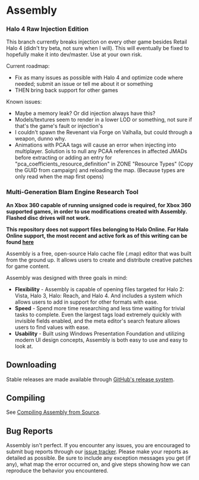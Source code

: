 # Assembly

### Halo 4 Raw Injection Edition ###

This branch currently breaks injection on every other game besides Retail Halo 4 (didn't try beta, not sure when I will). This will eventually be fixed to hopefully make it into dev/master. Use at your own risk.

Current roadmap:

* Fix as many issues as possible with Halo 4 and optimize code where needed; submit an issue or tell me about it or something
* THEN bring back support for other games

Known issues:

* Maybe a memory leak? Or did injection always have this?
* Models/textures seem to render in a lower LOD or something, not sure if that's the game's fault or injection's
* I couldn't spawn the Revenant via Forge on Valhalla, but could through a weapon, dunno why.
* Animations with PCAA tags will cause an error when injecting into multiplayer. Solution is to null any PCAA references in affected JMADs before extracting or adding an entry for "pca_coefficients_resource_definition" in ZONE "Resource Types" (Copy the GUID from campaign) and reloading the map. (Because types are only read when the map first opens)

### Multi-Generation Blam Engine Research Tool ###

__An Xbox 360 capable of running unsigned code is required, for Xbox 360 supported games, in order to use modifications created with Assembly. Flashed disc drives will not work.__

__This repository does not support files belonging to Halo Online. For Halo Online support, the most recent and active fork as of this writing can be found [here](https://github.com/Lord-Zedd/Assembly)__

Assembly is a free, open-source Halo cache file (.map) editor that was built from the ground up. It allows users to create and distribute creative patches for game content.

Assembly was designed with three goals in mind: 

* __Flexibility__ - Assembly is capable of opening files targeted for Halo 2: Vista, Halo 3, Halo: Reach, and Halo 4. And includes a system which allows users to add in support for other formats with ease.
* __Speed__ - Spend more time researching and less time waiting for trivial tasks to complete. Even the largest tags load extremely quickly with invisible fields enabled, and the meta editor's search feature allows users to find values with ease.
* __Usability__ - Built using Windows Presentation Foundation and utilizing modern UI design concepts, Assembly is both easy to use and easy to look at.

## Downloading ##

Stable releases are made available through [GitHub's release system](https://github.com/XboxChaos/Assembly/releases).

## Compiling ##

See [Compiling Assembly from Source](https://github.com/XboxChaos/Assembly/wiki/Compiling-from-Source).

## Bug Reports ##

Assembly isn't perfect. If you encounter any issues, you are encouraged to submit bug reports through our [issue tracker](https://github.com/XboxChaos/Assembly/issues/new). Please make your reports as detailed as possible. Be sure to include any exception messages you get (if any), what map the error occurred on, and give steps showing how we can reproduce the behavior you encountered.
